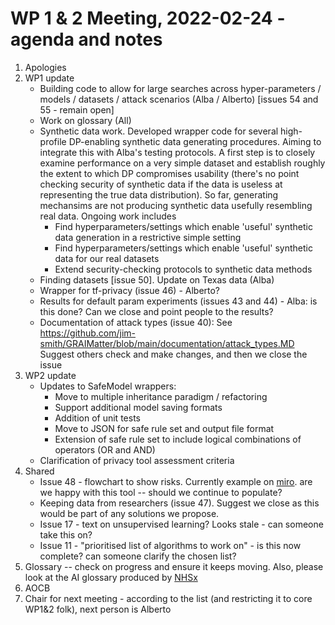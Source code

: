 # WP 1 & 2 Meeting, 2022-02-24 - agenda and notes

1. Apologies
1. WP1 update
    - Building code to allow for large searches across hyper-parameters / models / datasets / attack scenarios (Alba / Alberto) [issues 54 and 55 - remain open]
    - Work on glossary (All)
    - Synthetic data work. Developed wrapper code for several high-profile DP-enabling synthetic data generating procedures. Aiming to integrate this with Alba's testing protocols. A first step is to closely examine performance on a very simple dataset and establish roughly the extent to which DP compromises usability (there's no point checking security of synthetic data if the data is useless at representing the true data distribution). So far, generating mechansims are not producing synthetic data usefully resembling real data. Ongoing work includes
        + Find hyperparameters/settings which enable 'useful' synthetic data generation in a restrictive simple setting
        + Find hyperparameters/settings which enable 'useful' synthetic data for our real datasets
        + Extend security-checking protocols to synthetic data methods
    - Finding datasets [issue 50]. Update on Texas data (Alba)
    - Wrapper for tf-privacy (issue 46) - Alberto?
    - Results for default param experiments (issues 43 and 44) - Alba: is this done? Can we close and point people to the results?
    - Documentation of attack types (issue 40): See https://github.com/jim-smith/GRAIMatter/blob/main/documentation/attack_types.MD Suggest others check and make changes, and then we close the issue
1. WP2 update
    - Updates to SafeModel wrappers:
        + Move to multiple inheritance paradigm / refactoring
        + Support additional model saving formats
        + Addition of unit tests
        + Move to JSON for safe rule set and output file format
        + Extension of safe rule set to include logical combinations of operators (OR and AND)
    - Clarification of privacy tool assessment criteria
1. Shared
    - Issue 48 - flowchart to show risks. Currently example on [miro](https://miro.com/app/board/uXjVOQRt5kI=/). are we happy with this tool -- should we continue to populate?
    - Keeping data from researchers (issue 47). Suggest we close as this would be part of any solutions we propose.
    - Issue 17 - text on unsupervised learning? Looks stale - can someone take this on?
    - Issue 11 - "prioritised list of algorithms to work on" - is this now complete? can someone clarify the chosen list?
1. Glossary -- check on progress and ensure it keeps moving. Also, please look at the AI glossary produced by [NHSx](https://nhsx.github.io/ai-dictionary)
1. AOCB
1. Chair for next meeting - according to the list (and restricting it to core WP1&2 folk), next person is Alberto
